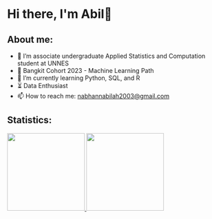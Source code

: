 # Hi there, I'm Abil👋


## About me:
- 🔭 I’m associate undergraduate Applied Statistics and Computation student at UNNES
- 📖 Bangkit Cohort 2023 - Machine Learning Path
- 🌱 I’m currently learning Python, SQL, and R 
- ⏳ Data Enthusiast
- 📫 How to reach me: nabhannabilah2003@gmail.com


## Statistics:
<p align="left">
<a href="https://github.com/gilangadhan">
  <img height="180em" src="https://github-readme-stats-eight-theta.vercel.app/api?username=gilangadhan&show_icons=true&theme=algolia&include_all_commits=true&count_private=true"/>
  <img height="180em" src="https://github-readme-stats-eight-theta.vercel.app/api/top-langs/?username=gilangadhan&layout=compact&langs_count=8&theme=algolia"/>
</a>
</p>
